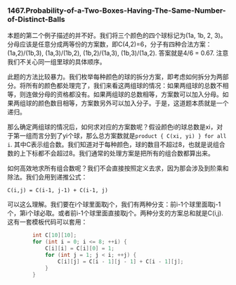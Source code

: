 ### 1467.Probability-of-a-Two-Boxes-Having-The-Same-Number-of-Distinct-Balls

本题的第二个例子描述的并不好。我们将三个颜色的四个球标记为(1a, 1b, 2, 3)。分母应该是任意分成两等份的方案数，即C(4,2)=6，分子有四种合法方案：(1a,2)/(1b,3), (1a,3)/(1b,2), (1b,2)/(1a,3), (1b,3)/(1a,2). 答案就是4/6 = 0.67. 注意我们不关心同一组里球的具体顺序。

此题的方法比较暴力。我们枚举每种颜色的球的拆分方案，即考虑如何拆分为两部分。将所有的颜色都处理完了，我们来看这两组球的情况：如果两组球的总数不相等，则连做分母的资格都没有。如果两组球的总数相等，方案数可以加入分母。如果两组球的颜色数目相等，方案数另外可以加入分子。于是，这道题本质就是一个递归。

那么确定两组球的情况后，如何求对应的方案数呢？假设颜色i的球总数是xi，对于第一组而言分到了yi个球，那么总方案数就是```product { C(xi, yi) } for all i```. 其中C表示组合数。我们知道对于每种颜色，球的数目不超过8，也就是说组合数的上下标都不会超过8。我们通常的处理方案是把所有的组合数都算出来。

如何高效地求所有组合数呢？我们不会直接按照定义去求，因为那会涉及到阶乘和除法。我们会用到递推公式：
```
C(i,j) = C(i-1, j-1) + C(i-1, j)
```
可以这么理解。我们要在i个球里面取j个，我们有两种分支：前i-1个球里面取j-1个，第i个球必取。或者前i-1个球里面直接取j个。两种分支的方案总和就是C(i,j).这有一套模板代码可以套用：
```cpp
        int C[10][10];
        for (int i = 0; i <= 8; ++i) {
            C[i][i] = C[i][0] = 1;            
            for (int j = 1; j < i; ++j) {
                C[i][j] = C[i - 1][j - 1] + C[i - 1][j];
            }
        }   
```
